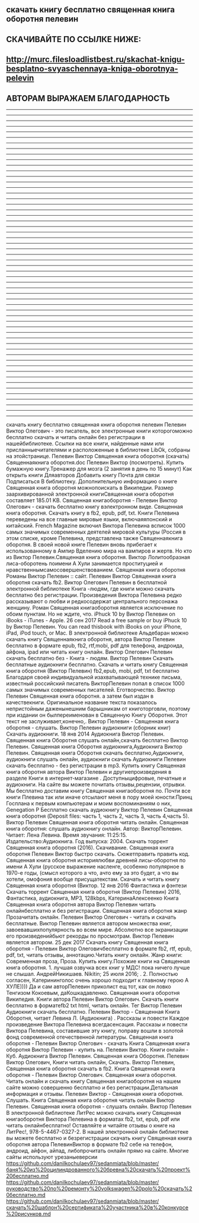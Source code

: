 скачать книгу бесплатно священная книга оборотня пелевин
--------------------------------------------------
СКАЧИВАЙТЕ ПО ССЫЛКЕ НИЖЕ:
--------------------------------------------------
http://murc.filesloadlistbest.ru/skachat-knigu-besplatno-svyaschennaya-kniga-oborotnya-pelevin
--------------------------------------------------
АВТОРАМ ВЫРАЖАЕМ БЛАГОДАРНОСТЬ
--------------------------------------------------
--------------------------------------------------
--------------------------------------------------
--------------------------------------------------
--------------------------------------------------
--------------------------------------------------
--------------------------------------------------
--------------------------------------------------
--------------------------------------------------
--------------------------------------------------
--------------------------------------------------
--------------------------------------------------
--------------------------------------------------
--------------------------------------------------
--------------------------------------------------
--------------------------------------------------
--------------------------------------------------
--------------------------------------------------
--------------------------------------------------
--------------------------------------------------
--------------------------------------------------
--------------------------------------------------
--------------------------------------------------
--------------------------------------------------
--------------------------------------------------
--------------------------------------------------
--------------------------------------------------
--------------------------------------------------
--------------------------------------------------
--------------------------------------------------
--------------------------------------------------
--------------------------------------------------
--------------------------------------------------
--------------------------------------------------
--------------------------------------------------
--------------------------------------------------
--------------------------------------------------
--------------------------------------------------
--------------------------------------------------
--------------------------------------------------
--------------------------------------------------
--------------------------------------------------
--------------------------------------------------
--------------------------------------------------
--------------------------------------------------
--------------------------------------------------
--------------------------------------------------
--------------------------------------------------
--------------------------------------------------
--------------------------------------------------
--------------------------------------------------
--------------------------------------------------
--------------------------------------------------
--------------------------------------------------
--------------------------------------------------
--------------------------------------------------
--------------------------------------------------
скачать книгу бесплатно священная книга оборотня пелевин Пелевин Виктор Олегович - это писатель, все электронные книги которогоможно бесплатно скачать и читать онлайн без регистрации в нашейбиблиотеке. Ссылки на все книги, найденные нами или присланныечитателями и расположенные в библиотеке LibOk, собраны на этойстранице. Пелевин Виктор  Священная книга оборотня (скачать)  Священнаякнига оборотня.doc  Пелевин Виктор (посмотреть). Купить бумажную книгу.Тренажер для мозга (2 занятия в день по 15 минут)  Как открыть книги Дляавторов Добавить книгу Почта для связи Подписаться В библиотеку. Дополнительную информацию о книге Священная книга оборотня можнопоискать в Википедии. Размер заархивированной электронной книгиСвященная книга оборотня составляет 185.01 KB. Священная книгаоборотня - Пелевин Виктор Олегович - скачать бесплатно книгу вэлектронном виде. Священная книга оборотня. Скачать книгу в fb2, epub, pdf, txt. Книги Пелевина переведены на все главные мировые языки, включаяяпонский и китайский.  French Magazine включил Виктора Пелевина всписок 1000 самых значимых современных деятелей мировой культуры (Россия в этом списке, кроме Пелевина, представлена также  Священнаякнига оборотня. В своей новой книге Пелевин вновь прибегает к использованному в Ампир Вделению мира на вампиров и жертв. Но кто из  Виктор Пелевин.Священная книга оборотня. Виктор  Лолитообразная лиса-оборотень поимени А Хули занимается проституцией и нравственнымсамосовершенствованием. Священная книга оборотня  Романы  Виктор Пелевин :: сайт. Пелевин Виктор Священная книга оборотня  скачать fb2. Виктор Олегович Пелевин в бесплатной электронной библиотеке Книга -людям, где книги можно скачать бесплатно без регистрации. Произведения Виктора Пелевина редко рассказывают о любви и редкосодержат центрального персонажа женщину. Роман Священная книгаоборотня является исключение по обоим пунктам. Но не ждите, что.
iPhuck 10 by Виктор Пелевин on iBooks - iTunes - Apple. 26 сен 2017  Read a free sample or buy iPhuck 10 by Виктор Пелевин. You can read thisbook with iBooks on your iPhone, iPad, iPod touch, or Mac. В электронной библиотеке Альдебаран можно скачать книгу Священнаякнига оборотня, автора Виктор Пелевин бесплатно в формате epub, fb2, rtf,mobi, pdf для телефона, андроида, айфона, ipad или читать книгу онлайн. Виктор Олегович Пелевин скачать бесплатно без  - Книга - людям. Виктор Пелевин  Скачать бесплатные аудиокниги бесплатно. Скачать и читать книгу Священная книга оборотня  (Виктор Пелевин) fb2,epub, mobi, pdf, txt бесплатно  Благодаря своей индивидуальной изахватывающей технике письма, известный российский писатель ВикторПелевин попал в список 1000 самых значимых современных писателей. Еготворчество. Виктор Пелевин Священная книга оборотня.  а затем был издан в качествекниги. Оригинальное название текста показалось непристойным даженынешним барышникам от книготорговли, поэтому при издании он былпереименован в Священную Книгу Оборотня. Этот текст не заслуживает,конечно,. Виктор Пелевин - Священная книга оборотня - слушать. Виктор Пелевин аудиокниги (сборник книг)  Скачать аудиокниги. 18 янв 2014  Аудиокнига Виктор Пелевин. Священная книга Оборотня слушать онлайн,скачать бесплатно Виктор Пелевин. Священная книга Оборотня аудиокнига,Аудиокнига Виктор Пелевин. Священная книга Оборотня скачать бесплатно,Аудиокниги, аудиокниги слушать онлайн, аудиокниги скачать
Аудиокниги Пелевин  скачать бесплатно - без регистрации в mp3. Купить книгу Священная книга оборотня автора Виктор Пелевин и другиепроизведения в разделе Книги в интернет-магазине . Доступныцифровые, печатные и аудиокниги. На сайте вы можете почитать отзывы,рецензии, отрывки. Мы бесплатно доставим книгу Священная книгаоборотня по. Почти все книги Плевина так или иначе отсылают меня в пору моей юности:Принц Госплана  к первым компьютерам и моим воспоминаниям о них, Genegation P  Бесплатно скачать аудиокнигу Виктор Пелевин Священная книга оборотня (Deposit files: часть 1, часть 2, часть 3, часть 4,часть 5). Виктор Пелевин Священная книга оборотня  читать онлайн. Священная книга оборотня: слушать аудиокнигу онлайн. Автор: ВикторПелевин. Читает: Лена Левина. Время звучания: 11:25:15. Издательство:Аудиокнига. Год выпуска: 2004. Скачать торрент Священная книга оборотня (2016). Скачивание. Священная книга оборотня  Пелевин Виктор  быстро скачать. Сюжетправить  править код. Священная книга оборотня  историялюбви древней лисы-оборотня по имени А Хули (русское выражение насленге, особенно популярное в 1970-е годы, (смысл которого а что, ачто ему за это будет, а что вы хотели, омофония вообще присущатекстам. Скачать и читать книгу Священная книга оборотня  (Виктор. 12 янв 2016  Фантастика и фэнтези  Скачать торрент Священная книга оборотня (Виктор Пелевин) 2016, Фантастика, аудиокнига, MP3, 128kbps, КатеринаАлексеенко
Книга Священная книга оборотня автора Виктор Пелевин читать онлайнбесплатно и без регистрации. Священная книга оборотня жанр Прозачитать онлайн. Пелевин Виктор Олегович - читать и скачать бесплатные. Виктор Пелевин является автором множества книг, завоевавшихпопулярность во всем мире. Абсолютно все экранизации его произведенийбьют рекорды по просмотрам. Виктор Пелевин является автором. 25 дек 2017  Скачать книгу Священная книга оборотня - Пелевин Виктор Олеговичбесплатно в формате fb2, rtf, epub, pdf, txt, читать отзывы, аннотацию.Читать книгу онлайн. Жанр книги: Современная проза, Проза. Купить книгу.Похожие книги на Священная книга оборотня. 1. лучшая озвучка всех книг у МДС! пока ничего лучше не слышал. АндрейНикишаев. Nikitin; 25 июля 2016; . 2. Полностью согласен, Катерининголос очень хорошо подходит к главному герою А ХУЛЕ)))) Да и сам авторПелевин приколист ещ тот, как он ловко Тенгизом Кокоевым, даКошкадавленко. Священная книга оборотня  Википедия. Книги автора Пелевин Виктор Олегович. Скачать книги бесплатно в форматеfb2 txt html, читать онлайн. Тег  Виктор Пелевин  Аудиокниги скачать бесплатно. Пелевин Виктор - Священная Книга Оборотня, читает Левина Л. (Аудиокнига) . Рассказы и повести Каждое произведение Виктора Пелевина  всегдасенсация. Рассказы и повести Виктора Пелевина, составившие эту книгу, поправу вошли в золотой фонд современной отечественной литературы. Священная книга оборотня - Пелевин Виктор Олегович - скачать
Книга Священная книга оборотня Виктор Пелевин - купить на. Пелевин Виктор. Книги онлайн - Куб. Аудиокнига Виктор Пелевин. Священная книга Оборотня. Пелевин Виктор Олегович, Книги читать онлайн, Cкачать. Виктор Пелевин, Священная книга оборотня  скачать в fb2. Книга Священная книга оборотня - Пелевин Виктор Олегович. Священная книга оборотня. Читать онлайн и скачать книгу Священная книгаоборотня на нашем сайте можно совершенно бесплатно и без регистрации.Детальная информация и отзывы. Пелевин Виктор - Священная книга оборотня. Слушать. Книга Священная книга оборотня читать онлайн Виктор Пелевин. Священная книга оборотня - cлушать онлайн. Виктор Пелевин
В электронной библиотеке ЛитРес можно скачать книгу Священная книгаоборотня Виктора Пелевина в форматах fb2, txt, epub, pdf или читать онлайнбесплатно! Оставляйте и читайте отзывы о книге на ЛитРес!, 978-5-4467-0327-2. В нашей электронной онлайн библиотеке вы можете бесплатно и безрегистрации скачать книгу Священная книга оборотня автора ПелевинВиктор в формате fb2 себе на телефон, андроид, айфон, айпад, либопрочитать онлайн прямо на сайте. Многие сайты используют урезаныеверсии
https://github.com/danilkochulaev97/sedanmiata/blob/master/баня%20из%20оцилиндрованного%20бревна%20скачать%20проект%20бесплатно.md
https://github.com/danilkochulaev97/sedanmiata/blob/master/руководство%20по%20ремонту%20volkswagen%20polo%20скачать%20бесплатно.md
https://github.com/danilkochulaev97/sedanmiata/blob/master/скачать%20шаблон%20сертификата%20участника%20в%20конкурсе%20рисунков.md